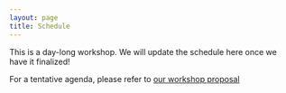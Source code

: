 ```yaml
---
layout: page
title: Schedule
---
```


This is a day-long workshop. We will update the schedule here once we have it finalized! 

For a tentative agenda, please refer to [our workshop proposal](https://fraud-in-hci.github.io/assets/chiea24-44.pdf)

